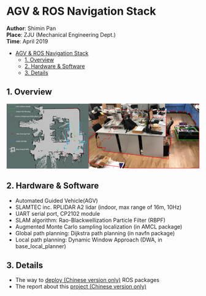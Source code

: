 # AGV & ROS Navigation Stack
**Author**: Shimin Pan\
**Place**: ZJU (Mechanical Engineering Dept.)\
**Time**: April 2019

- [AGV & ROS Navigation Stack](#agv--ros-navigation-stack)
  - [1. Overview](#1-overview)
  - [2. Hardware & Software](#2-hardware--software)
  - [3. Details](#3-details)

## 1. Overview
![SLAM_Sketch](https://raw.githubusercontent.com/InspireFish/ZJU_ROS_AGV/master/markdown/slam.png)

## 2. Hardware & Software
* Automated Guided Vehicle(AGV)
* SLAMTEC inc. RPLIDAR A2 lidar (indoor, max range of 16m, 10Hz)
* UART serial port, CP2102 module
* SLAM algorithm: Rao-Blackwellization Particle Filter (RBPF)
* Augmented Monte Carlo sampling localization (in AMCL package)
* Global path planning: Dijkstra path planning (in navfn package)
* Local path planning: Dynamic Window Approach (DWA, in base_local_planner)

## 3. Details
* The way to [deploy (Chinese version only)](怎样使用我的毕业设计.docx) ROS packages
* The report about this [project (Chinese version only)](毕业论文_潘世民.docx)
